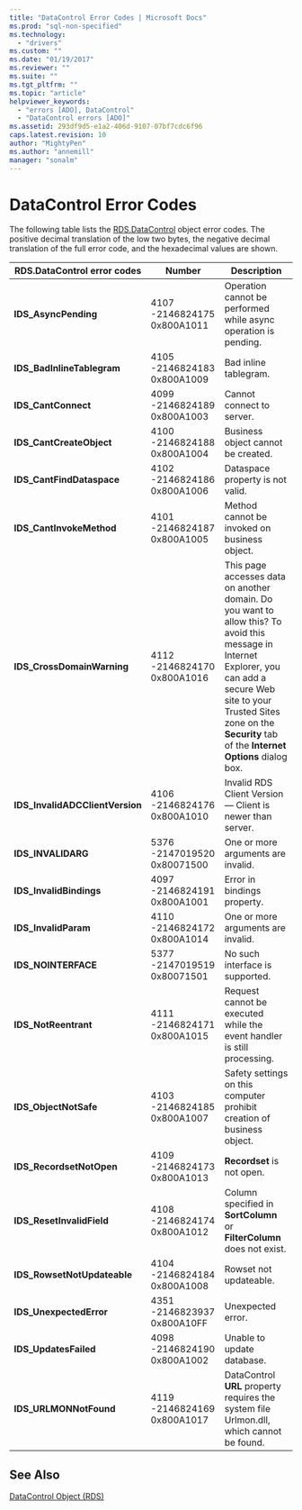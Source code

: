 ```yaml
---
title: "DataControl Error Codes | Microsoft Docs"
ms.prod: "sql-non-specified"
ms.technology:
  - "drivers"
ms.custom: ""
ms.date: "01/19/2017"
ms.reviewer: ""
ms.suite: ""
ms.tgt_pltfrm: ""
ms.topic: "article"
helpviewer_keywords: 
  - "errors [ADO], DataControl"
  - "DataControl errors [ADO]"
ms.assetid: 293df9d5-e1a2-406d-9107-07bf7cdc6f96
caps.latest.revision: 10
author: "MightyPen"
ms.author: "annemill"
manager: "sonalm"
---
```

# DataControl Error Codes
The following table lists the [RDS.DataControl](../../../ado/reference/rds-api/datacontrol-object-rds.md) object error codes. The positive decimal translation of the low two bytes, the negative decimal translation of the full error code, and the hexadecimal values are shown.  
  
|RDS.DataControl error codes|Number|Description|  
|---------------------------------|------------|-----------------|  
|**IDS_AsyncPending**|4107 -2146824175 0x800A1011|Operation cannot be performed while async operation is pending.|  
|**IDS_BadInlineTablegram**|4105 -2146824183 0x800A1009|Bad inline tablegram.|  
|**IDS_CantConnect**|4099 -2146824189 0x800A1003|Cannot connect to server.|  
|**IDS_CantCreateObject**|4100 -2146824188 0x800A1004|Business object cannot be created.|  
|**IDS_CantFindDataspace**|4102 -2146824186 0x800A1006|Dataspace property is not valid.|  
|**IDS_CantInvokeMethod**|4101 -2146824187 0x800A1005|Method cannot be invoked on business object.|  
|**IDS_CrossDomainWarning**|4112 -2146824170 0x800A1016|This page accesses data on another domain. Do you want to allow this? To avoid this message in Internet Explorer, you can add a secure Web site to your Trusted Sites zone on the **Security** tab of the **Internet Options** dialog box.|  
|**IDS_InvalidADCClientVersion**|4106 -2146824176 0x800A1010|Invalid RDS Client Version — Client is newer than server.|  
|**IDS_INVALIDARG**|5376 -2147019520 0x80071500|One or more arguments are invalid.|  
|**IDS_InvalidBindings**|4097 -2146824191 0x800A1001|Error in bindings property.|  
|**IDS_InvalidParam**|4110 -2146824172 0x800A1014|One or more arguments are invalid.|  
|**IDS_NOINTERFACE**|5377 -2147019519 0x80071501|No such interface is supported.|  
|**IDS_NotReentrant**|4111 -2146824171 0x800A1015|Request cannot be executed while the event handler is still processing.|  
|**IDS_ObjectNotSafe**|4103 -2146824185 0x800A1007|Safety settings on this computer prohibit creation of business object.|  
|**IDS_RecordsetNotOpen**|4109 -2146824173 0x800A1013|**Recordset** is not open.|  
|**IDS_ResetInvalidField**|4108 -2146824174 0x800A1012|Column specified in **SortColumn** or **FilterColumn** does not exist.|  
|**IDS_RowsetNotUpdateable**|4104 -2146824184 0x800A1008|Rowset not updateable.|  
|**IDS_UnexpectedError**|4351 -2146823937 0x800A10FF|Unexpected error.|  
|**IDS_UpdatesFailed**|4098 -2146824190 0x800A1002|Unable to update database.|  
|**IDS_URLMONNotFound**|4119 -2146824169 0x800A1017|DataControl **URL** property requires the system file Urlmon.dll, which cannot be found.|  
  
## See Also  
 [DataControl Object (RDS)](../../../ado/reference/rds-api/datacontrol-object-rds.md)